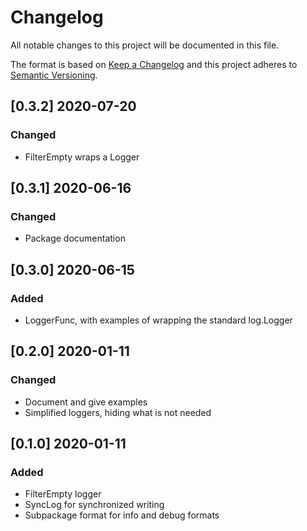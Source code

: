 # Changelog
All notable changes to this project will be documented in this file.

The format is based on [Keep a Changelog](http://keepachangelog.com/en/1.0.0/)
and this project adheres to [Semantic Versioning](http://semver.org/spec/v2.0.0.html).

## [0.3.2] 2020-07-20
### Changed

- FilterEmpty wraps a Logger

## [0.3.1] 2020-06-16
### Changed

- Package documentation

## [0.3.0] 2020-06-15
### Added

- LoggerFunc, with examples of wrapping the standard log.Logger

## [0.2.0] 2020-01-11
### Changed

- Document and give examples
- Simplified loggers, hiding what is not needed

## [0.1.0] 2020-01-11
### Added

- FilterEmpty logger
- SyncLog for synchronized writing
- Subpackage format for info and debug formats
